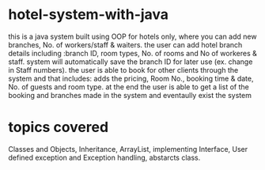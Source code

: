 # hotel-system-with-java
this is a java system built using OOP for hotels only, where you can add new branches, No. of workers/staff & waiters. the user can add hotel branch details including :branch ID, room types, No. of rooms and No of workeres & staff. system will automatically save the branch ID for later use (ex. change in Staff numbers). the user is able to book for other clients through the system and that includes: adds the pricing, Room No., booking time & date, No. of guests and room type. at the end the user is able to get a list of the booking and branches made in the system and eventaully exist the system

# topics covered
Classes and Objects, Inheritance, ArrayList, implementing Interface, User defined exception and Exception handling, abstarcts class.
